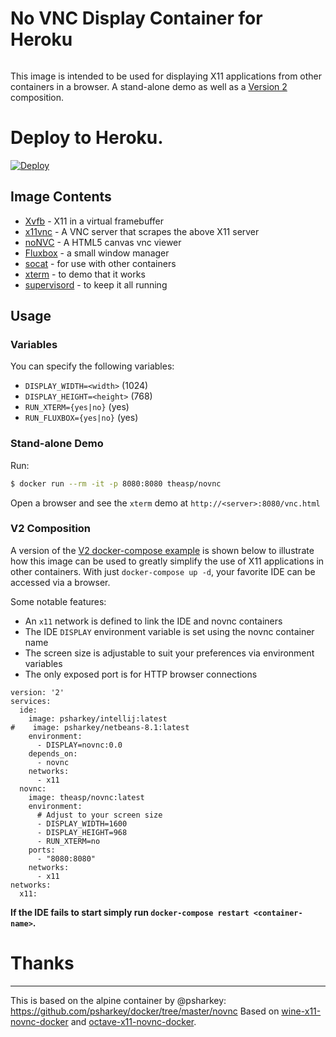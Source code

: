 # No VNC Display Container for Heroku
```
```
This image is intended to be used for displaying X11 applications from other containers in a browser. A stand-alone demo as well as a [Version 2](https://docs.docker.com/compose/compose-file/#version-2) composition.

# Deploy to Heroku.
[![Deploy](https://www.herokucdn.com/deploy/button.svg)](https://heroku.com/deploy?template=https://github.com/0x77dev/docker-novnc)
## Image Contents

* [Xvfb](http://www.x.org/releases/X11R7.6/doc/man/man1/Xvfb.1.xhtml) - X11 in a virtual framebuffer
* [x11vnc](http://www.karlrunge.com/x11vnc/) - A VNC server that scrapes the above X11 server
* [noNVC](https://kanaka.github.io/noVNC/) - A HTML5 canvas vnc viewer
* [Fluxbox](http://www.fluxbox.org/) - a small window manager
* [socat](http://www.dest-unreach.org/socat/) - for use with other containers
* [xterm](http://invisible-island.net/xterm/) - to demo that it works
* [supervisord](http://supervisord.org) - to keep it all running

## Usage

### Variables

You can specify the following variables:
* `DISPLAY_WIDTH=<width>` (1024)
* `DISPLAY_HEIGHT=<height>` (768)
* `RUN_XTERM={yes|no}` (yes)
* `RUN_FLUXBOX={yes|no}` (yes)

### Stand-alone Demo
Run:
```bash
$ docker run --rm -it -p 8080:8080 theasp/novnc
```
Open a browser and see the `xterm` demo at `http://<server>:8080/vnc.html`

### V2 Composition
A version of the [V2 docker-compose example](https://github.com/theasp/docker/blob/master/docker-compose.yml) is shown below to illustrate how this image can be used to greatly simplify the use of X11 applications in other containers. With just `docker-compose up -d`, your favorite IDE can be accessed via a browser.

Some notable features:
* An `x11` network is defined to link the IDE and novnc containers
* The IDE `DISPLAY` environment variable is set using the novnc container name
* The screen size is adjustable to suit your preferences via environment variables
* The only exposed port is for HTTP browser connections

```
version: '2'
services:
  ide:
    image: psharkey/intellij:latest
#    image: psharkey/netbeans-8.1:latest
    environment:
      - DISPLAY=novnc:0.0
    depends_on:
      - novnc
    networks:
      - x11
  novnc:
    image: theasp/novnc:latest
    environment:
      # Adjust to your screen size
      - DISPLAY_WIDTH=1600
      - DISPLAY_HEIGHT=968
      - RUN_XTERM=no
    ports:
      - "8080:8080"
    networks:
      - x11
networks:
  x11:
```
**If the IDE fails to start simply run `docker-compose restart <container-name>`.**

# Thanks
___
This is based on the alpine container by @psharkey: https://github.com/psharkey/docker/tree/master/novnc
Based on [wine-x11-novnc-docker](https://github.com/solarkennedy/wine-x11-novnc-docker) and [octave-x11-novnc-docker](https://hub.docker.com/r/epflsti/octave-x11-novnc-docker/).
